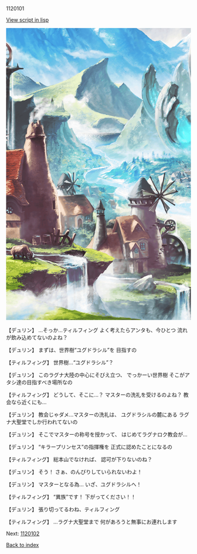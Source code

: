 1120101

[View script in lisp](../scripts/1120101.txt)

![foot_mountain_village.png](../images/backgrounds/foot_mountain_village.png)

【デュリン】
…そっか…ティルフィング
よく考えたらアンタも、今ひとつ
流れが飲み込めてないのよね？

【デュリン】
まずは、世界樹“ユグドラシル”を
目指すの

【ティルフィング】
世界樹…“ユグドラシル”？

【デュリン】
このラグナ大陸の中心にそびえ立つ、
でっかーい世界樹
そこがアタシ達の目指すべき場所なの

【ティルフィング】
どうして、そこに…？
マスターの洗礼を受けるのよね？
教会なら近くにも…

【デュリン】
教会じゃダメ…マスターの洗礼は、
ユグドラシルの麓にある
ラグナ大聖堂でしか行われてないの

【デュリン】
そこでマスターの称号を授かって、
はじめてラグナロク教会が…

【デュリン】
 “キラープリンセス”の指揮権を
正式に認めたことになるの

【ティルフィング】
総本山でなければ、
認可が下りないのね？

【デュリン】
そう！
さぁ、のんびりしていられないわよ！

【デュリン】
マスターとなる為…
いざ、ユグドラシルへ！

【ティルフィング】
“異族”です！
下がってください！！

【デュリン】
張り切ってるわね、ティルフィング

【ティルフィング】
…ラグナ大聖堂まで
何があろうと無事にお連れします

Next: [1120102](1120102.md)

[Back to index](index.md)
